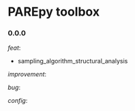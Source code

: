 # PAREpy toolbox

### **0.0.0**

_feat_:  
- sampling_algorithm_structural_analysis  
  
_improvement_:  
  
_bug_:  
  
_config_:  
  